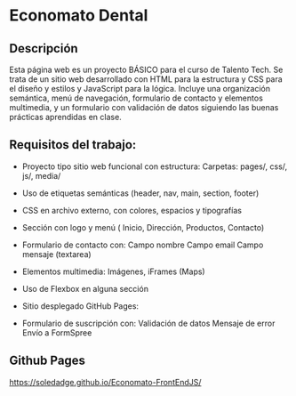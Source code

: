 # Economato Dental
## Descripción
Esta página web es un proyecto BÁSICO para el curso de Talento Tech. Se trata de un sitio web desarrollado con HTML para la estructura y CSS para el diseño y estilos y JavaScript para la lógica. Incluye una organización semántica, menú de navegación, formulario de contacto y elementos multimedia, y un formulario con validación de datos siguiendo las buenas prácticas aprendidas en clase.

## Requisitos del trabajo:

- Proyecto tipo sitio web funcional con estructura:
    Carpetas: pages/, css/, js/, media/

- Uso de etiquetas semánticas (header, nav, main, section, footer)

- CSS en archivo externo, con colores, espacios y tipografías

- Sección con logo y menú ( Inicio, Dirección, Productos, Contacto)

- Formulario de contacto con:
    Campo nombre
    Campo email
    Campo mensaje (textarea)

- Elementos multimedia:
    Imágenes, iFrames (Maps)

- Uso de Flexbox en alguna sección

- Sitio desplegado GitHub Pages: 

- Formulario de suscripción con:
    Validación de datos
    Mensaje de error
    Envío a FormSpree

## Github Pages
https://soledadge.github.io/Economato-FrontEndJS/